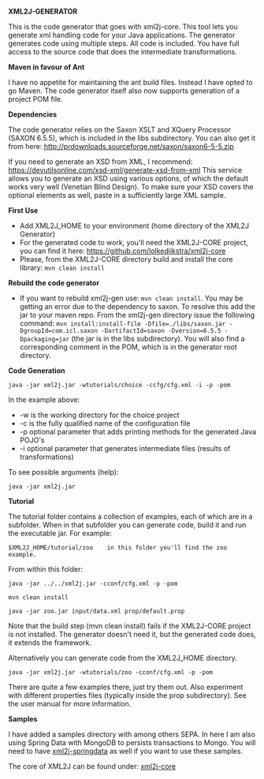 **XML2J-GENERATOR**

This is the code generator that goes with xml2j-core.
This tool lets you generate xml handling code for your Java applications. The generator generates code using multiple steps. All code is included. 
You have full access to the source code that does the intermediate transformations.

**Maven in favour of Ant**

I have no appetite for maintaining the ant build files. Instead I have opted to go Maven. The code generator itself also now supports generation of a project POM file.

**Dependencies**

The code generator relies on the Saxon XSLT and XQuery Processor (SAXON 6.5.5), which is included in the libs subdirectory. You can also get it from here: http://prdownloads.sourceforge.net/saxon/saxon6-5-5.zip

If you need to generate an XSD from XML, I recommend: https://devutilsonline.com/xsd-xml/generate-xsd-from-xml
This service allows you to generate an XSD using various options, of which the default works very well (Venetian Blind Design). To make sure your XSD covers the optional elements as well, paste in a sufficiently large XML sample.

**First Use**
* Add XML2J_HOME to your environment (home directory of the XML2J Generator)
* For the generated code to work, you'll need the XML2J-CORE project, you can find it here: https://github.com/lolkedijkstra/xml2j-core
* Please, from the XML2J-CORE directory build and install the core library: `mvn clean install` 


**Rebuild the code generator**
* If you want to rebuild xml2j-gen use: `mvn clean install`. You may be getting an error due to the dependency to saxon. To resolve this add the jar to your maven repo.
From the xml2j-gen directory issue the following command: `mvn install:install-file -Dfile=./libs/saxon.jar -DgroupId=com.icl.saxon -DartifactId=saxon -Dversion=6.5.5 -Dpackaging=jar` 
(the jar is in the libs subdirectory). You will also find a corresponding comment in the POM, which is in the generator root directory.

**Code Generation** 

`java -jar xml2j.jar -wtutorials/choice -ccfg/cfg.xml -i -p -pom` 

In the example above:
* -w is the working directory for the choice project
* -c is the fully qualified name of the configuration file
* -p optional parameter that adds printing methods for the generated Java POJO's
* -i optional parameter that generates intermediate files (results of transformations)

To see possible arguments (help):
 
`java -jar xml2j.jar`

**Tutorial**

The tutorial folder contains a collection of examples, each of which are in a subfolder. When in that subfolder you can generate code, build it and run the executable jar. 
For example:

	$XML2J_HOME/tutorial/zoo	in this folder you'll find the zoo example.
	
From within this folder:
	
	java -jar ../../xml2j.jar -cconf/cfg.xml -p -pom
	
	mvn clean install
	
	java -jar zoo.jar input/data.xml prop/default.prop

Note that the build step (mvn clean install) fails if the XML2J-CORE project is not installed. The generator doesn't need it, but the generated code does, it extends the framework.	
	
Alternatively you can generate code from the XML2J_HOME directory.	
	
	java -jar xml2j.jar -wtutorials/zoo -cconf/cfg.xml -p -pom

There are quite a few examples there, just try them out. Also experiment with different properties files (typically inside the prop subdirectory).
See the user manual for more information.
	
**Samples**

I have added a samples directory with among others SEPA. In here I am also using Spring Data with MongoDB to persists transactions to Mongo. You will need to have [xml2j-springdata](https://github.com/lolkedijkstra/xml2j-springdata.git) as well if you want to use these samples.


The core of XML2J can be found under: 
[xml2j-core](https://github.com/lolkedijkstra/xml2j-core.git)
